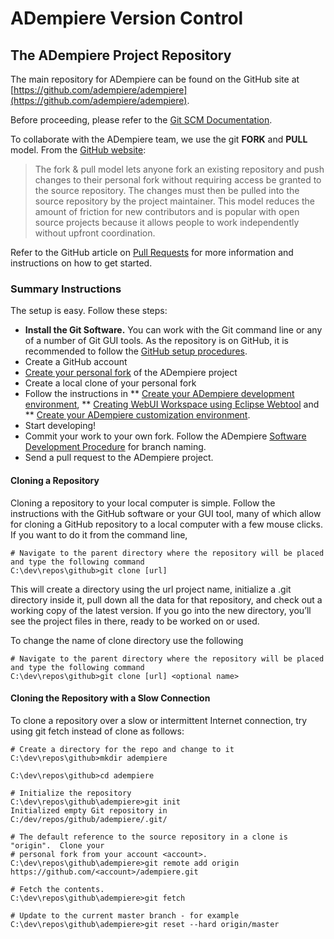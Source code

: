 # ADempiere Version Control

## The ADempiere Project Repository

The main repository for ADempiere can be found on the GitHub site at [https://github.com/adempiere/adempiere](https://github.com/adempiere/adempiere).

Before proceeding, please refer to the [Git SCM Documentation](http://git-scm.com/doc).

To collaborate with the ADempiere team, we use the git **FORK** and **PULL** model. From the [GitHub website](https://help.github.com/articles/using-pull-requests/#fork--pull):

> The fork & pull model lets anyone fork an existing repository and push changes to their personal fork without requiring access be granted to the source repository. The changes must then be pulled into the source repository by the project maintainer. This model reduces the amount of friction for new contributors and is popular with open source projects because it allows people to work independently without upfront coordination.

Refer to the GitHub article on [Pull Requests](https://help.github.com/articles/using-pull-requests) for more information and instructions on how to get started.

### Summary Instructions

The setup is easy. Follow these steps:

* **Install the Git Software.** You can work with the Git command line or any of a number of Git GUI tools. As the repository is on GitHub, it is recommended to follow the [GitHub setup procedures](https://help.github.com/articles/set-up-git/).
* Create a GitHub account
* [Create your personal fork](https://help.github.com/articles/fork-a-repo/) of the ADempiere project
* Create a local clone of your personal fork
* Follow the instructions in 
** [Create your ADempiere development environment](http://www.adempiere.com/Create_your_ADempiere_development_environment), 
** [Creating WebUI Workspace using Eclipse Webtool](http://www.adempiere.com/Creating_WebUI_Workspace_using_Eclipse_Webtool) and 
** [Create your ADempiere customization environment](http://www.adempiere.com/Create_your_ADempiere_customization_environment).
* Start developing!
* Commit your work to your own fork. Follow the ADempiere [Software Development Procedure](software-development-procedure.md) for branch naming.
* Send a pull request to the ADempiere project.

#### Cloning a Repository

Cloning a repository to your local computer is simple. Follow the instructions with the GitHub software or your GUI tool, many of which allow for cloning a GitHub repository to a local computer with a few mouse clicks. If you want to do it from the command line,

```text
# Navigate to the parent directory where the repository will be placed and type the following command
C:\dev\repos\github>git clone [url]
```

This will create a directory using the url project name, initialize a .git directory inside it, pull down all the data for that repository, and check out a working copy of the latest version. If you go into the new directory, you’ll see the project files in there, ready to be worked on or used.

To change the name of clone directory use the following

```text
# Navigate to the parent directory where the repository will be placed and type the following command
C:\dev\repos\github>git clone [url] <optional name>
```

#### Cloning the Repository with a Slow Connection

To clone a repository over a slow or intermittent Internet connection, try using git fetch instead of clone as follows:

```text
# Create a directory for the repo and change to it
C:\dev\repos\github>mkdir adempiere

C:\dev\repos\github>cd adempiere

# Initialize the repository
C:\dev\repos\github\adempiere>git init
Initialized empty Git repository in C:/dev/repos/github/adempiere/.git/

# The default reference to the source repository in a clone is "origin".  Clone your
# personal fork from your account <account>.
C:\dev\repos\github\adempiere>git remote add origin https://github.com/<account>/adempiere.git

# Fetch the contents.
C:\dev\repos\github\adempiere>git fetch

# Update to the current master branch - for example
C:\dev\repos\github\adempiere>git reset --hard origin/master
```


